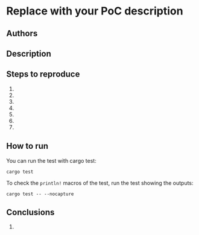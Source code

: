 # Replace with your PoC description
## Authors

## Description


## Steps to reproduce
1. 
2. 
3. 
4. 
5. 
6. 
7. 

## How to run
You can run the test with cargo test:
```shell
cargo test
```
To check the `println!` macros of the test, run the test showing the outputs:
```shell
cargo test -- --nocapture
```

## Conclusions
1.

